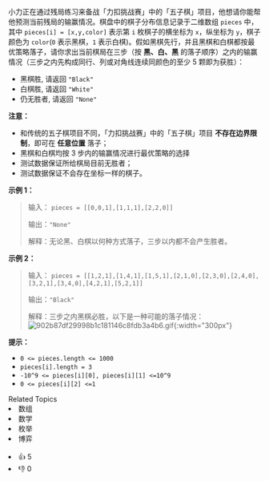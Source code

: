 小力正在通过残局练习来备战「力扣挑战赛」中的「五子棋」项目，他想请你能帮他预测当前残局的输赢情况。棋盘中的棋子分布信息记录于二维数组 `pieces` 中，其中 `pieces[i] = [x,y,color]` 表示第 `i`
枚棋子的横坐标为 `x`，纵坐标为 `y`，棋子颜色为 `color`(`0` 表示黑棋，`1` 表示白棋)。假如黑棋先行，并且黑棋和白棋都按最优策略落子，请你求出当前棋局在三步（按 **黑、白、黑**
的落子顺序）之内的输赢情况（三步之内先构成同行、列或对角线连续同颜色的至少 5 颗即为获胜）：

- 黑棋胜, 请返回 `"Black"`
- 白棋胜, 请返回 `"White"`
- 仍无胜者, 请返回 `"None"`

**注意：**

- 和传统的五子棋项目不同，「力扣挑战赛」中的「五子棋」项目 **不存在边界限制**，即可在 **任意位置** 落子；
- 黑棋和白棋均按 3 步内的输赢情况进行最优策略的选择
- 测试数据保证所给棋局目前无胜者；
- 测试数据保证不会存在坐标一样的棋子。

**示例 1：**
> 输入：
> `pieces = [[0,0,1],[1,1,1],[2,2,0]]`
>
> 输出：`"None"`
>
> 解释：无论黑、白棋以何种方式落子，三步以内都不会产生胜者。

**示例 2：**
> 输入：
> `pieces = [[1,2,1],[1,4,1],[1,5,1],[2,1,0],[2,3,0],[2,4,0],[3,2,1],[3,4,0],[4,2,1],[5,2,1]]`
>
> 输出：`"Black"`
>
> 解释：三步之内黑棋必胜，以下是一种可能的落子情况：
> ![902b87df29998b1c181146c8fdb3a4b6.gif](https://pic.leetcode-cn.com/1629800639-KabOfY-902b87df29998b1c181146c8fdb3a4b6.gif){:width="300px"}



**提示：**

- `0 <= pieces.length <= 1000`
- `pieces[i].length = 3`
- `-10^9 <= pieces[i][0], pieces[i][1] <=10^9`
- `0 <= pieces[i][2] <=1`

<div><div>Related Topics</div><div><li>数组</li><li>数学</li><li>枚举</li><li>博弈</li></div></div><br><div><li>👍 5</li><li>👎 0</li></div>